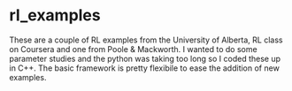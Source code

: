 # rl_examples
These are a couple of RL examples from the University of Alberta, RL class on Coursera and one from Poole & Mackworth. I wanted to do some parameter studies and the python was taking too long so I coded these up in C++. The basic framework is pretty flexibile to ease the addition of new examples.
